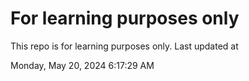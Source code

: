 # For learning purposes only
This repo is for learning purposes only.
Last updated at

Monday, May 20, 2024 6:17:29 AM

